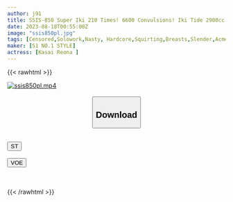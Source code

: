 ```yaml
---
author: j91
title: SSIS-850 Super Iki 210 Times! 6600 Convulsions! Iki Tide 2900cc! Strongest Erotic Potential Rookie Kasai Reona Eros Awakening First Large, Spasm, Spasm Special
date: 2023-08-18T00:55:00Z
image: "ssis850pl.jpg"
tags: [Censored,Solowork,Nasty, Hardcore,Squirting,Breasts,Slender,Acme · Orgasm	 ]
maker: [S1 NO.1 STYLE]
actress: [Kasai Reona ]
---
```



{{< rawhtml >}}

<div class="video" data-videoid="wyddpdoyKeCJyox">
    <a href="javascript:;">
        <img src="https://my.j91.asia/posts/ssis850pl/ssis850pl.jpg" width="WIDTH" height="HEIGHT" alt="ssis850pl.mp4" loading="lazy">
    </a>
</div>

<script type="text/javascript" src="https://j91.asia/asset/on-demand-st.js"></script>

<br>
  <link rel="stylesheet" href="https://j91.asia/asset/bs5.css">
  
  <center>
  <button class="btn btn-primary" type="button" data-bs-toggle="collapse" data-bs-target=".multi-collapse" aria-expanded="false" aria-controls="multiCollapseExample1 multiCollapseExample2"><h2>Download</h2></button></center>
</p>
<div class="row">
  <div class="col">
    <div class="collapse multi-collapse" id="multiCollapseExample1">
      <div class="card card-body">
	      	      <br>
<div class="buttons">  
<a href="https://streamtape.to/v/wyddpdoyKeCJyox"><button class="btn-hover color-3"><i class="fa fa-download"></i> ST</button></a></div>
    </div>
  </div>
</div>
  <div class="col">
    <div class="collapse multi-collapse" id="multiCollapseExample2">
      <div class="card card-body">
	      <br>
<div class="buttons">
    <a href="https://voe.sx/q1cgttjffgok"><button class="btn-hover color-9"><i class="fa fa-download"></i> VOE</button></a></div>
<br><br>
      </div>
    </div>
  </div>
</div>

{{< /rawhtml >}}